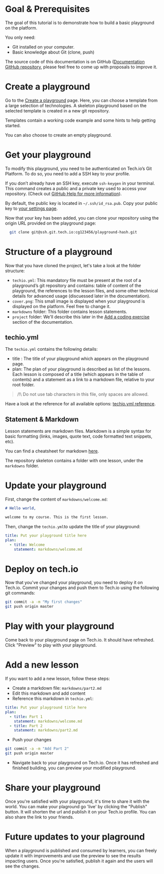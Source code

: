 # Goal & Prerequisites

The goal of this tutorial is to demonstrate how to build a basic playground on the platform.

You only need:
- Git installed on your computer.
- Basic knowledge about Git (clone, push)

The source code of this documentation is on GitHub ([Documentation GitHub repository](https://github.com/TechDotIO/techio-documentation), please feel free to come up with proposals to improve it.

# Create a playground
Go to the [Create a playground](/new-playground) page. Here, you can choose a template from a large selection of technologies. A skeleton playground based on the selected template is created in a new git repository.

Templates contain a working code example and some hints to help getting started.

You can also choose to create an empty playground. 

# Get your playground
To modify this playground, you need to be authenticated on Tech.io’s Git Platform. To do so, you need to add a SSH key to your profile.

If you don’t already have an SSH key, execute `ssh-keygen` in your terminal. This command creates a public and a private key used to access your repository. (Check out [GitHub Help for more information](https://help.github.com/articles/generating-a-new-ssh-key-and-adding-it-to-the-ssh-agent)).

By default, the public key is located in `~/.ssh/id_rsa.pub`. Copy your public key to [your settings page](/settings/ssh).

Now that your key has been added, you can clone your repository using the origin URL provided on the playground page:

```bash
  git clone git@ssh.git.tech.io:cg123456/playground-hash.git
```

# Structure of a playground
Now that you have cloned the project, let's take a look at the folder structure:
- `techio.yml`: This mandatory file must be present at the root of a playground’s git repository and contains: table of content of the playground, the references to the lesson files, and some other technical details for advanced usage (discuessed later in the documentation).
- `cover.png`: This small image is displayed when your playground is displayed on the platform. Feel free to change it.
- `markdowns` folder: This folder contains lesson statements.
- `project` folder: We'll describe this later in the [Add a coding exercise](playgrounds/408/tech-io-documentation/content/add-a-coding-exercise) section of the documentation.

## techio.yml
The `techio.yml` contains the following details:
- title : The title of your playground which appears on the playground page.
- plan: The plan of your playground is described as list of the lessons. Each lesson is composed of a title (which appears in the table of contents) and a statement as a link to a markdown file, relative to your root folder.

> /!\ Do not use tab characters in this file, only spaces are allowed.

Have a look at the reference for all available options: [techio.yml reference](playgrounds/408/tech-io-documentation/content/techio-yml).

## Statement & Markdown
Lesson statements are markdown files. Markdown is a simple syntax for basic formatting (links, images, quote text, code formatted text snippets, etc).

You can find a cheatsheet for markdown [here](https://github.com/adam-p/markdown-here/wiki/Markdown-Cheatsheet).

The repository skeleton contains a folder with one lesson, under the `markdowns` folder.

# Update your playground
First, change the content of `markdowns/welcome.md`:

```markdown
# Hello world,

welcome to my course. This is the first lesson.
```

Then, change the `techio.yml`to update the title of your playground:

```yml
title: Put your playground title here
plan:
  - title: Welcome
    statement: markdowns/welcome.md
```

# Deploy on tech.io
Now that you've changed your playground, you need to deploy it on Tech.io. Commit your changes and push them to Tech.io using the following git commands:

```bash
git commit -a -m "My first changes"
git push origin master
```

# Play with your playground
Come back to your playground page on Tech.io. It should have refreshed. Click "Preview" to play with your playground.

# Add a new lesson
If you want to add a new lesson, follow these steps:

- Create a markdown file: `markdowns/part2.md`
- Edit this markdown and add content
- Reference this markdown in `techio.yml`:

```yml
title: Put your playground title here
plan:
  - title: Part 1
    statement: markdowns/welcome.md
  - title: Part 2
    statement: markdowns/part2.md
```

- Push your changes

```bash
git commit -a -m "Add Part 2"
git push origin master
```

- Navigate back to your playground on Tech.io. Once it has refreshed and finished building, you can preview your modified playground.

# Share your playground
Once you're satisfied with your playground, it's time to share it with the world. You can make your plaground go 'live' by clicking the "Publish" button. It will shorten the url and publish it on your Tech.io profile. You can also share the link to your friends.

# Future updates to your plaground
When a playground is published and consumed by learners, you can freely update it with improvements and use the preview to see the results impacting users. Once you're satisfied, publish it again and the users will see the changes.
